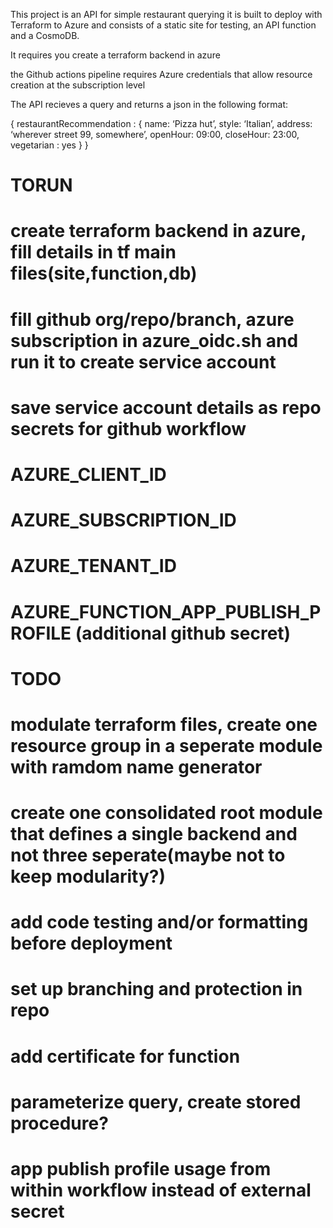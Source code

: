 This project is an API for simple restaurant querying
it is built to deploy with Terraform to Azure and consists of a static site for testing, an API function and a CosmoDB.

It requires you create a terraform backend in azure

the Github actions pipeline requires Azure credentials that allow resource creation at the subscription level

The API recieves a query and returns a json in the following format:

{
restaurantRecommendation :
    {
    name: ‘Pizza hut’,
    style: ‘Italian’,
    address: ‘wherever street 99, somewhere’,
    openHour: 09:00,
    closeHour: 23:00,
    vegetarian : yes
    }
}

# TORUN
# create terraform backend in azure, fill details in tf main files(site,function,db)
# fill github org/repo/branch, azure subscription in azure_oidc.sh and run it to create service account
# save service account details as repo secrets for github workflow
# AZURE_CLIENT_ID
# AZURE_SUBSCRIPTION_ID
# AZURE_TENANT_ID

# AZURE_FUNCTION_APP_PUBLISH_PROFILE (additional github secret)

# TODO
# modulate terraform files, create one resource group in a seperate module with ramdom name generator
# create one consolidated root module that defines a single backend and not three seperate(maybe not to keep modularity?)
# add code testing and/or formatting before deployment
# set up branching and protection in repo
# add certificate for function
# parameterize query, create stored procedure?
# app publish profile usage from within workflow instead of external secret